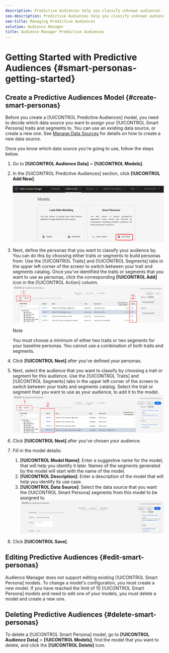 ```yaml
---
description: Predictive Audiences help you classify unknown audiences into distinct personas in real-time, using data science.
seo-description: Predictive Audiences help you classify unknown audiences into distinct personas in real-time, using data science.
seo-title: Managing Predictive Audiences
solution: Audience Manager
title: Audience Manager Predictive Audiences
---
```


# Getting Started with Predictive Audiences {#smart-personas-getting-started}

## Create a Predictive Audiences Model {#create-smart-personas}

Before you create a [!UICONTROL Predictive Audiences] model, you need to decide which data source you want to assign your [!UICONTROL Smart Persona] traits and segments to. You can use an existing data source, or create a new one. See [Manage Data Sources](https://docs.adobe.com/content/help/en/audience-manager/user-guide/features/data-sources/manage-datasources.html) for details on how to create a new data source.

Once you know which data source you're going to use, follow the steps below.

1. Go to **[!UICONTROL Audience Data]** > **[!UICONTROL Models]**.
1. In the [!UICONTROL Predictive Audiences] section, click **[!UICONTROL Add New]**.

    ![smart-persona-add](assets/smart-personas-add.png)

1. Next, define the personas that you want to classify your audience by. You can do this by choosing either traits or segments to build personas from. Use the [!UICONTROL Traits] and [!UICONTROL Segments] tabs in the upper left corner of the screen to switch between your trait and segments catalog. Once you've identified the traits or segments that you want to use as personas, click the corresponding **[!UICONTROL Add]** icon in the [!UICONTROL Action] column.
    ![smart-persona-select-personas](assets/smart-personas-persona.png)
   >[!NOTE]
   >You must choose a minimum of either two traits or two segments for your baseline personas. You cannot use a combination of both traits and segments.
1. Click **[!UICONTROL Next]** after you've defined your personas.
1. Next, select the audience that you want to classify by choosing a trait or segment for this audience. Use the [!UICONTROL Traits] and [!UICONTROL Segments] tabs in the upper left corner of the screen to switch between your traits and segments catalog. Select the trait or segment that you want to use as your audience, to add it to the model.
   ![smart-persona-select-audience](assets/smart-personas-audience.png)
1. Click **[!UICONTROL Next]** after you've chosen your audience.
1. Fill in the model details:
   1. **[!UICONTROL Model Name]**: Enter a suggestive name for the model, that will help you identify it later. Names of the segments generated by the model will start with the name of the model.
   2. **[!UICONTROL Description]**: Enter a description of the model that will help you identify its use case.
   3. **[!UICONTROL Data Source]**: Select the data source that you want the [!UICONTROL Smart Persona] segments from this model to be assigned to.
   ![smart-personas-save](assets/smart-personas-save.png)
1. Click **[!UICONTROL Save]**.

## Editing Predictive Audiences {#edit-smart-personas}

Audience Manager does not support editing existing [!UICONTROL Smart Persona] models. To change a model's configuration, you must create a new model. If you have reached the limit of 10 [!UICONTROL Smart Persona] models and need to edit one of your models, you must delete a model and create a new one.

## Deleting Predictive Audiences {#delete-smart-personas}

To delete a [!UICONTROL Smart Persona] model, go to **[!UICONTROL Audience Data]** > **[!UICONTROL Models]**, find the model that you want to delete, and click the **[!UICONTROL Delete]** icon.
